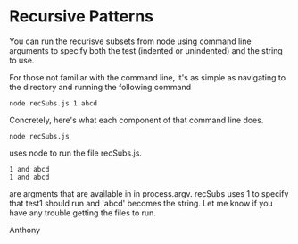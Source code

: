 Recursive Patterns
==================
You can run the recurisve subsets from node using command line arguments to specify both the test (indented or unindented) and the string to use. 

For those not familiar with the command line, it's as simple as navigating to the directory and running the following command

    node recSubs.js 1 abcd

Concretely, here's what each component of that command line does. 

    node recSubs.js

uses node to run the file recSubs.js. 

    1 and abcd 
    1 and abcd 

are argments that are available in in process.argv. recSubs uses 1 to specify that test1 should run and 'abcd' becomes the string. Let me know if you have any trouble getting the files to run. 

Anthony 